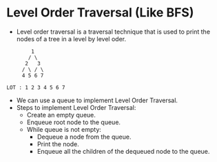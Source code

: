 # Level Order Traversal (Like BFS)

- Level order traversal is a traversal technique that is used to print the nodes of a tree in a level by level oder.

```text
        1
       / \
      2   3
     / \ / \
     4 5 6 7

LOT : 1 2 3 4 5 6 7
```

- We can use a queue to implement Level Order Traversal.
- Steps to implement Level Order Traversal:
  - Create an empty queue.
  - Enqueue root node to the queue.
  - While queue is not empty:
    - Dequeue a node from the queue.
    - Print the node.
    - Enqueue all the children of the dequeued node to the queue.
